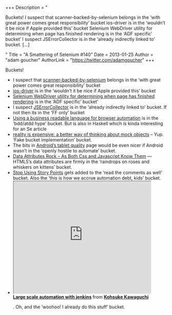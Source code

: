 +++
Description = "<p>Buckets! I suspect that scanner-backed-by-selenium belongs in the ‘with great power comes great responsibility’ bucket ios-driver is in the ‘wouldn’t it be nice if Apple provided this’ bucket Selenium WebDriver utility for determining when page has finished rendering is in the ‘ADF specific’ bucket’ I suspect JSErrorCollector is in the ‘already indirectly linked to’ bucket. […]</p>"
Title = "A Smattering of Selenium #140"
Date = 2013-01-25
Author = "adam goucher"
AuthorLink = "https://twitter.com/adamgoucher"
+++

<p>Buckets!</p>
<ul>
<li>I suspect that <a href="http://code.google.com/p/scanner-backed-by-selenium/">scanner-backed-by-selenium</a> belongs in the &#8216;with great power comes great responsibility&#8217; bucket</li>
<li><a href="http://freynaud.github.com/ios-driver/">ios-driver</a> is in the &#8216;wouldn&#8217;t it be nice if Apple provided this&#8217; bucket</li>
<li><a href="http://dkleppinger.blogspot.ca/2012/09/selenium-webdriver-utility-for.html">Selenium WebDriver utility for determining when page has finished rendering</a> is in the &#8216;ADF specific&#8217; bucket&#8217;</li>
<li>I suspect <a href="https://github.com/mguillem/JSErrorCollector">JSErrorCollector</a> is in the &#8216;already indirectly linked to&#8217; bucket. If not then its in the &#8216;FF only&#8217; bucket</li>
<li><a href="http://gabrielprioli.wordpress.com/2012/09/11/using-a-business-readable-language-for-browser-automation/">Using a business readable language for browser automation</a> is in the &#8216;bdd/atdd hype&#8217; bucket. But is also in Haskell which is kinda interesting for an Se article</li>
<li><a href="https://speakerdeck.com/searls/reality-is-expensive-a-better-way-of-thinking-about-mock-objects">reality is expensive: a better way of thinking about mock objects</a> &#8211; Yup. &#8216;Fake bucket implementation&#8217; bucket.</li>
<li>The bits in <a href="http://developer.android.com/distribute/googleplay/quality/tablet.html">Android&#8217;s tablet quality</a> page would be even nicer if Android wasn&#8217;t in the &#8216;openly hostile to automate&#8217; bucket.</li>
<li><a href="http://christianheilmann.com/2012/10/10/data-attributes-rock-as-both-css-and-javascript-know-them/">Data Attributes Rock – As Both Css and Javascript Know Them</a> &#8212; HTML5&#8217;s data attributes are firmly in the &#8216;raindrops on roses and whiskers on kittens&#8217; bucket.</li>
<li><a href="http://www.industriallogic.com/blog/stop-using-story-points/">Stop Using Story Points</a> gets added to the &#8216;read the comments as well&#8217; bucket. Also the &#8216;this is how we accrue automation debt, kids&#8217; bucket.</li>
<li><iframe src='https://www.slideshare.net/slideshow/embed_code/14736646' width='427' height='350' scrolling='no' allowfullscreen webkitallowfullscreen mozallowfullscreen></iframe>
<div style="margin-bottom:5px;"> <strong> <a href="http://www.slideshare.net/kohsuke/large-scale-automation-with-jenkins" title="Large scale automation with jenkins" target="_blank">Large scale automation with jenkins</a> </strong> from <strong><a href="http://www.slideshare.net/kohsuke" target="_blank">Kohsuke Kawaguchi</a></strong> </div>
<p>. Oh, and the &#8216;woohoo! I already do this stuff&#8217; bucket.</li>
</ul>


